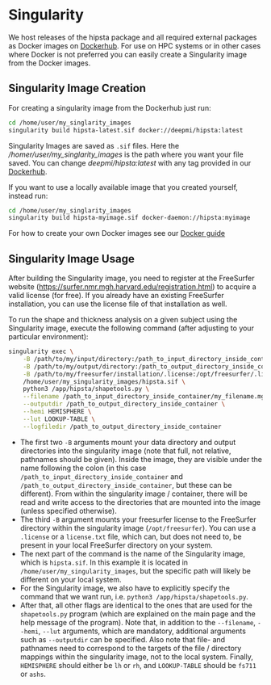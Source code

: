 # Singularity

We host releases of the hipsta package and all required external packages as Docker images on [Dockerhub](https://hub.docker.com/r/deepmi/hipsta/tags). For use on HPC systems or in other cases where Docker is not preferred you can easily create a Singularity image from the Docker images. 

## Singularity Image Creation

For creating a singularity image from the Dockerhub just run: 

```bash
cd /home/user/my_singlarity_images
singularity build hipsta-latest.sif docker://deepmi/hipsta:latest
```

Singularity Images are saved as `.sif` files. Here the _/homer/user/my_singlarity_images_ is the path where you want your file saved. You can change _deepmi/hipsta:latest_ with any tag provided in our [Dockerhub](https://hub.docker.com/r/deepmi/hipsta/tags).

If you want to use a locally available image that you created yourself, instead run:

```bash
cd /home/user/my_singlarity_images
singularity build hipsta-myimage.sif docker-daemon://hipsta:myimage
```

For how to create your own Docker images see our [Docker guide](../docker/Docker.md)

## Singularity Image Usage

After building the Singularity image, you need to register at the FreeSurfer website (https://surfer.nmr.mgh.harvard.edu/registration.html) to acquire a valid license (for free). If you already have an existing FreeSurfer installation, you can use the license file of that installation as well.

To run the shape and thickness analysis on a given subject using the Singularity image, execute the following command (after adjusting to your particular environment):

```bash
singularity exec \
    -B /path/to/my/input/directory:/path_to_input_directory_inside_container \
    -B /path/to/my/output/directory:/path_to_output_directory_inside_container \
    -B /path/to/my/freesurfer/installation/.license:/opt/freesurfer/.license
    /home/user/my_singularity_images/hipsta.sif \
    python3 /app/hipsta/shapetools.py \
    --filename /path_to_input_directory_inside_container/my_filename.mgz \
    --outputdir /path_to_output_directory_inside_container \
    --hemi HEMISPHERE \
    --lut LOOKUP-TABLE \
    --logfiledir /path_to_output_directory_inside_container
```

* The first two `-B` arguments mount your data directory and output directories into the singularity image (note that full, not relative, pathnames should be given). Inside the image, they are visible under the name following the colon (in this case `/path_to_input_directory_inside_container` and `/path_to_output_directory_inside_container`, but these can be different). From within the singularity image / container, there will be read and write access to the directories that are mounted into the image (unless specified otherwise).
* The third `-B` argument mounts your freesurfer license to the FreeSurfer directory within the singularity image (`/opt/freesurfer`). You can use a `.license` or a `license.txt` file, which can, but does not need to, be present in your local FreeSurfer directory on your system.
* The next part of the command is the name of the Singularity image, which is `hipsta.sif`. In this example it is located in `/home/user/my_singularity_images`, but the specific path will likely be different on your local system.
* For the Singularity image, we also have to explicitly specify the command that we want run, i.e. `python3 /app/hipsta/shapetools.py`.
* After that, all other flags are identical to the ones that are used for the `shapetools.py` program (which are explained on the main page and the help message of the program). Note that, in addition to the `--filename`, `--hemi`, `--lut` arguments, which are mandatory, additional arguments such as `--outputdir` can be specified. Also note that file- and pathnames need to correspond to the targets of the file / directory mappings within the singularity image, not to the local system. Finally, `HEMISPHERE` should either be `lh` or `rh`, and `LOOKUP-TABLE` should be `fs711` or `ashs`.
